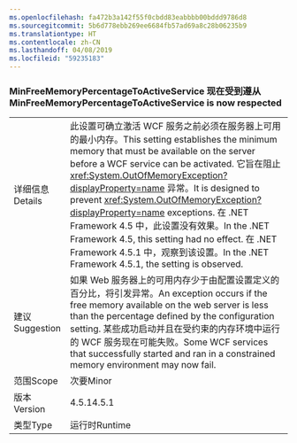 ```yaml
---
ms.openlocfilehash: fa472b3a142f55f0cbdd83eabbbb00bddd9786d8
ms.sourcegitcommit: 5b6d778ebb269ee6684fb57ad69a8c28b06235b9
ms.translationtype: HT
ms.contentlocale: zh-CN
ms.lasthandoff: 04/08/2019
ms.locfileid: "59235183"
---
```

### <a name="minfreememorypercentagetoactiveservice-is-now-respected"></a><span data-ttu-id="be874-101">MinFreeMemoryPercentageToActiveService 现在受到遵从</span><span class="sxs-lookup"><span data-stu-id="be874-101">MinFreeMemoryPercentageToActiveService is now respected</span></span>

|   |   |
|---|---|
|<span data-ttu-id="be874-102">详细信息</span><span class="sxs-lookup"><span data-stu-id="be874-102">Details</span></span>|<span data-ttu-id="be874-103">此设置可确立激活 WCF 服务之前必须在服务器上可用的最小内存。</span><span class="sxs-lookup"><span data-stu-id="be874-103">This setting establishes the minimum memory that must be available on the server before a WCF service can be activated.</span></span> <span data-ttu-id="be874-104">它旨在阻止 <xref:System.OutOfMemoryException?displayProperty=name> 异常。</span><span class="sxs-lookup"><span data-stu-id="be874-104">It is designed to prevent <xref:System.OutOfMemoryException?displayProperty=name> exceptions.</span></span> <span data-ttu-id="be874-105">在 .NET Framework 4.5 中，此设置没有效果。</span><span class="sxs-lookup"><span data-stu-id="be874-105">In the .NET Framework 4.5, this setting had no effect.</span></span> <span data-ttu-id="be874-106">在 .NET Framework 4.5.1 中，观察到该设置。</span><span class="sxs-lookup"><span data-stu-id="be874-106">In the .NET Framework 4.5.1, the setting is observed.</span></span>|
|<span data-ttu-id="be874-107">建议</span><span class="sxs-lookup"><span data-stu-id="be874-107">Suggestion</span></span>|<span data-ttu-id="be874-108">如果 Web 服务器上的可用内存少于由配置设置定义的百分比，将引发异常。</span><span class="sxs-lookup"><span data-stu-id="be874-108">An exception occurs if the free memory available on the web server is less than the percentage defined by the configuration setting.</span></span> <span data-ttu-id="be874-109">某些成功启动并且在受约束的内存环境中运行的 WCF 服务现在可能失败。</span><span class="sxs-lookup"><span data-stu-id="be874-109">Some WCF services that successfully started and ran in a constrained memory environment may now fail.</span></span>|
|<span data-ttu-id="be874-110">范围</span><span class="sxs-lookup"><span data-stu-id="be874-110">Scope</span></span>|<span data-ttu-id="be874-111">次要</span><span class="sxs-lookup"><span data-stu-id="be874-111">Minor</span></span>|
|<span data-ttu-id="be874-112">版本</span><span class="sxs-lookup"><span data-stu-id="be874-112">Version</span></span>|<span data-ttu-id="be874-113">4.5.1</span><span class="sxs-lookup"><span data-stu-id="be874-113">4.5.1</span></span>|
|<span data-ttu-id="be874-114">类型</span><span class="sxs-lookup"><span data-stu-id="be874-114">Type</span></span>|<span data-ttu-id="be874-115">运行时</span><span class="sxs-lookup"><span data-stu-id="be874-115">Runtime</span></span>|
